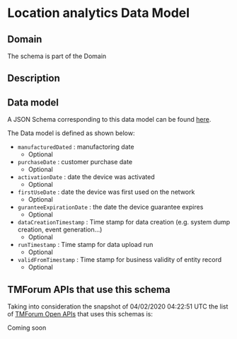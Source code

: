 # Location analytics Data Model

## Domain

The  schema is part of the  Domain

## Description



## Data model

A JSON Schema corresponding to this data model can be found
[here](https://github.com/tmforum-rand/schemas/blob/candidates/Analytics/LocationAnalytics.schema.json).

The Data model is defined as shown below:
- `manufacturedDated` : manufactoring date
  - Optional
- `purchaseDate` : customer purchase date
  - Optional
- `activationDate` : date the device was activated
  - Optional
- `firstUseDate` : date the device was first used on the network
  - Optional
- `guranteeExpirationDate` : the date the device guarantee expires
  - Optional
- `dataCreationTimestamp` : Time stamp for data creation (e.g. system dump creation, event generation…)
  - Optional
- `runTimestamp` : Time stamp for data upload run
  - Optional
- `validFromTimestamp` : Time stamp for business validity of entity record
  - Optional




## TMForum APIs that use this schema

Taking into consideration the snapshot of 04/02/2020 04:22:51 UTC the list of [TMForum Open APIs](https://www.tmforum.org/open-apis/) that uses this schemas is:

Coming soon